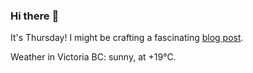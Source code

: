 ### Hi there :wave:

It's Thursday! I might be crafting a fascinating [blog post](https://benjaminwuethrich.dev).

Weather in Victoria BC: sunny, at +19°C.
